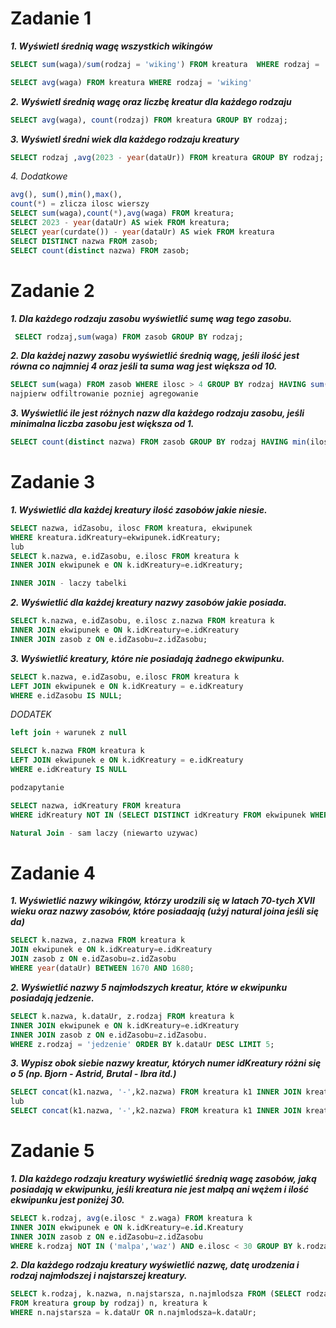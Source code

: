 # Zadanie 1

***1. Wyświetl średnią wagę wszystkich wikingów***
```sql
SELECT sum(waga)/sum(rodzaj = 'wiking') FROM kreatura  WHERE rodzaj = 'wiking';

SELECT avg(waga) FROM kreatura WHERE rodzaj = 'wiking'
```
***2. Wyświetl średnią wagę oraz liczbę kreatur dla każdego rodzaju***
```sql
SELECT avg(waga), count(rodzaj) FROM kreatura GROUP BY rodzaj;
```
***3. Wyświetl średni wiek dla każdego rodzaju kreatury***
```sql
SELECT rodzaj ,avg(2023 - year(dataUr)) FROM kreatura GROUP BY rodzaj;
```
*4. Dodatkowe*
```sql
avg(), sum(),min(),max(), 
count(*) = zlicza ilosc wierszy
SELECT sum(waga),count(*),avg(waga) FROM kreatura;
SELECT 2023 - year(dataUr) AS wiek FROM kreatura;
SELECT year(curdate()) - year(dataUr) AS wiek FROM kreatura
SELECT DISTINCT nazwa FROM zasob;
SELECT count(distinct nazwa) FROM zasob;
```
# Zadanie 2
***1. Dla każdego rodzaju zasobu wyświetlić sumę wag tego zasobu.***
```sql
 SELECT rodzaj,sum(waga) FROM zasob GROUP BY rodzaj;
```
***2. Dla każdej nazwy zasobu wyświetlić średnią wagę, jeśli ilość jest równa co najmniej 4 oraz jeśli ta suma wag jest większa od 10.***
```sql
SELECT sum(waga) FROM zasob WHERE ilosc > 4 GROUP BY rodzaj HAVING sum(waga) > 5;
najpierw odfiltrowanie pozniej agregowanie
```
***3. Wyświetlić ile jest różnych nazw dla każdego rodzaju zasobu, jeśli minimalna liczba zasobu jest większa od 1.***
```sql
SELECT count(distinct nazwa) FROM zasob GROUP BY rodzaj HAVING min(ilosc) > 1;
```
# Zadanie 3 

***1. Wyświetlić dla każdej kreatury ilość zasobów jakie niesie.***
```sql
SELECT nazwa, idZasobu, ilosc FROM kreatura, ekwipunek
WHERE kreatura.idKreatury=ekwipunek.idKreatury;
lub
SELECT k.nazwa, e.idZasobu, e.ilosc FROM kreatura k
INNER JOIN ekwipunek e ON k.idKreatury=e.idKreatury;

INNER JOIN - laczy tabelki
```
***2. Wyświetlić dla każdej kreatury nazwy zasobów jakie posiada.***
```sql
SELECT k.nazwa, e.idZasobu, e.ilosc z.nazwa FROM kreatura k
INNER JOIN ekwipunek e ON k.idKreatury=e.idKreatury
INNER JOIN zasob z ON e.idZasobu=z.idZasobu;
```
***3. Wyświetlić kreatury, które nie posiadają żadnego ekwipunku.***
```sql
SELECT k.nazwa, e.idZasobu, e.ilosc FROM kreatura k
LEFT JOIN ekwipunek e ON k.idKreatury = e.idKreatury
WHERE e.idZasobu IS NULL;
```

*DODATEK*
```sql
left join + warunek z null

SELECT k.nazwa FROM kreatura k
LEFT JOIN ekwipunek e ON k.idKreatury = e.idKreatury
WHERE e.idKreatury IS NULL

podzapytanie

SELECT nazwa, idKreatury FROM kreatura
WHERE idKreatury NOT IN (SELECT DISTINCT idKreatury FROM ekwipunek WHERE idKreatury IS NOT NULL);

Natural Join - sam laczy (niewarto uzywac)
```

# Zadanie 4
***1. Wyświetlić nazwy wikingów, którzy urodzili się w latach 70-tych XVII wieku oraz nazwy zasobów, które posiadaają (użyj natural joina jeśli się da)***
```sql
SELECT k.nazwa, z.nazwa FROM kreatura k
JOIN ekwipunek e ON k.idKreatury=e.idKreatury
JOIN zasob z ON e.idZasobu=z.idZasobu
WHERE year(dataUr) BETWEEN 1670 AND 1680;
```
***2. Wyświetlić nazwy 5 najmłodszych kreatur, które w ekwipunku posiadają jedzenie.***
```sql
SELECT k.nazwa, k.dataUr, z.rodzaj FROM kreatura k
INNER JOIN ekwipunek e ON k.idKreatury=e.idKreatury
INNER JOIN zasob z ON e.idZasobu=z.idZasobu.
WHERE z.rodzaj = 'jedzenie' ORDER BY k.dataUr DESC LIMIT 5;
```
***3. Wypisz obok siebie nazwy kreatur, których numer idKreatury różni się o 5 (np. Bjorn - Astrid, Brutal - Ibra itd.)***
```sql
SELECT concat(k1.nazwa, '-',k2.nazwa) FROM kreatura k1 INNER JOIN kreatura k2 ON abs(k1.kreatury-k2.kreatury) = 5;
lub
SELECT concat(k1.nazwa, '-',k2.nazwa) FROM kreatura k1 INNER JOIN kreatura k2 ON k1.kreatury-k2.kreatury = 5;
```

# Zadanie 5
***1. Dla każdego rodzaju kreatury wyświetlić średnią wagę zasobów, jaką posiadają w ekwipunku, jeśli kreatura nie jest małpą ani wężem i ilość ekwipunku jest poniżej 30.***
```sql
SELECT k.rodzaj, avg(e.ilosc * z.waga) FROM kreatura k
INNER JOIN ekwipunek e ON k.idKreatury=e.id.Kreatury
INNER JOIN zasob z ON e.idZasobu=z.idZasobu
WHERE k.rodzaj NOT IN ('malpa','waz') AND e.ilosc < 30 GROUP BY k.rodzaj; 
```
***2. Dla każdego rodzaju kreatury wyświetlić nazwę, datę urodzenia i rodzaj najmłodszej i najstarszej kreatury.***
```sql
SELECT k.rodzaj, k.nazwa, n.najstarsza, n.najmlodsza FROM (SELECT rodzaj, min(dataUr) najstarsza, max(dataUr) najmlodsza
FROM kreatura group by rodzaj) n, kreatura k
WHERE n.najstarsza = k.dataUr OR n.najmlodsza=k.dataUr; 
```
